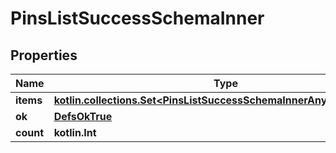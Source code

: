 
# PinsListSuccessSchemaInner

## Properties
Name | Type | Description | Notes
------------ | ------------- | ------------- | -------------
**items** | [**kotlin.collections.Set&lt;PinsListSuccessSchemaInnerAnyOfItemsInner&gt;**](PinsListSuccessSchemaInnerAnyOfItemsInner.md) |  | 
**ok** | [**DefsOkTrue**](DefsOkTrue.md) |  | 
**count** | **kotlin.Int** |  | 



